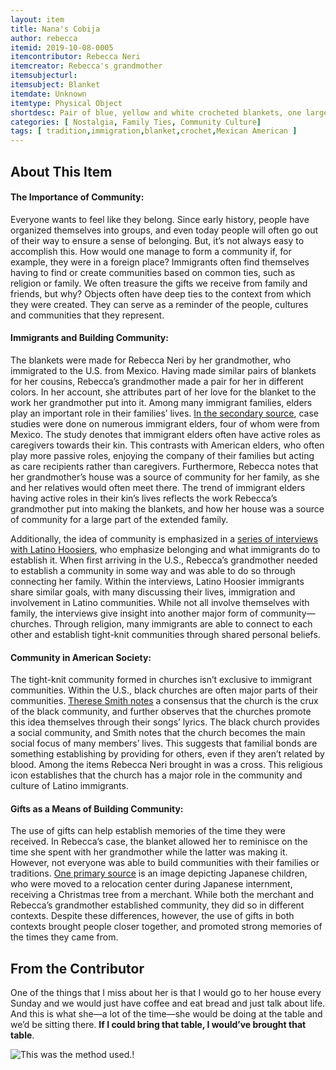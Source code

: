 ```yaml
---
layout: item
title: Nana's Cobija
author: rebecca
itemid: 2019-10-08-0005
itemcontributor: Rebecca Neri
itemcreator: Rebecca's grandmother
itemsubjecturl: 
itemsubject: Blanket
itemdate: Unknown
itemtype: Physical Object
shortdesc: Pair of blue, yellow and white crocheted blankets, one larger than the other. 
categories: [ Nostalgia, Family Ties, Community Culture]
tags: [ tradition,immigration,blanket,crochet,Mexican American ]
---
```


## About This Item

#### The Importance of Community:

Everyone wants to feel like they belong. Since early history, people have organized themselves into groups, and even today people will often go out of their way to ensure a sense of belonging. But, it’s not always easy to accomplish this. How would one manage to form a community if, for example, they were in a foreign place? Immigrants often find themselves having to find or create communities based on common ties, such as religion or family. 
We often treasure the gifts we receive from family and friends, but why? Objects often have deep ties to the context from which they were created. They can serve as a reminder of the people, cultures and communities that they represent. 

#### Immigrants and Building Community:

The blankets were made for Rebecca Neri by her grandmother, who immigrated to the U.S. from Mexico. Having made similar pairs of blankets for her cousins, Rebecca’s grandmother made a pair for her in different colors. In her account, she attributes part of her love for the blanket to the work her grandmother put into it. Among many immigrant families, elders play an important role in their families’ lives. [In the secondary source](www.jstor.org/stable/41603919), case studies were done on numerous immigrant elders, four of whom were from Mexico. The study denotes that immigrant elders often have active roles as caregivers towards their kin. This contrasts with American elders, who often play more passive roles, enjoying the company of their families but acting as care recipients rather than caregivers. Furthermore, Rebecca notes that her grandmother’s house was a source of community for her family, as she and her relatives would often meet there. The trend of immigrant elders having active roles in their kin’s lives reflects the work Rebecca’s grandmother put into making the blankets, and how her house was a source of community for a large part of the extended family. 

Additionally, the idea of community is emphasized in a [series of interviews with Latino Hoosiers](http://purl.dlib.indiana.edu/iudl/findingaids/cshm/ohrc104), who emphasize belonging and what immigrants do to establish it. When first arriving in the U.S., Rebecca’s grandmother needed to establish a community in some way and was able to do so through connecting her family. Within the interviews, Latino Hoosier immigrants share similar goals, with many discussing their lives, immigration and involvement in Latino communities. While not all involve themselves with family, the interviews give insight into another major form of community—churches. Through religion, many immigrants are able to connect to each other and establish tight-knit communities through shared personal beliefs.  

#### Community in American Society:

The tight-knit community formed in churches isn’t exclusive to immigrant communities. Within the U.S., black churches are often major parts of their communities. [Therese Smith notes](www.jstor.org/stable/30002407) a consensus that the church is the crux of the black community, and further observes that the churches promote this idea themselves through their songs’ lyrics. The black church provides a social community, and Smith notes that the church becomes the main social focus of many members’ lives. This suggests that familial bonds are something establishing by providing for others, even if they aren’t related by blood. Among the items Rebecca Neri brought in was a cross. This religious icon establishes that the church has a major role in the community and culture of Latino immigrants.

#### Gifts as a Means of Building Community:

The use of gifts can help establish memories of the time they were received. In Rebecca’s case, the blanket allowed her to reminisce on the time she spent with her grandmother while the latter was making it. However, not everyone was able to build communities with their families or traditions. [One primary source](catalog.archives.gov/id/539494) is an image depicting Japanese children, who were moved to a relocation center during Japanese internment, receiving a Christmas tree from a merchant. While both the merchant and Rebecca’s grandmother established community, they did so in different contexts. Despite these differences, however, the use of gifts in both contexts brought people closer together, and promoted strong memories of the times they came from. 

## From the Contributor

One of the things that I miss about her is that I would go to her house every Sunday and we would just have coffee and eat bread and just talk about life. And this is what she—a lot of the time—she would be doing at the table and we’d be sitting there. **If I could bring that table, I would’ve brought that table**.

![This was the method used.](/H301HistoryHarvest/assets/images/Networks.png)!
